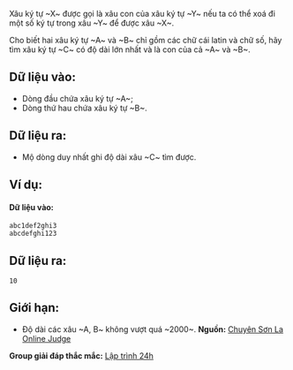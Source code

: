 Xâu ký tự ~X~ được gọi là xâu con của xâu ký tự ~Y~ nếu ta có thể xoá đi một số ký tự trong xâu ~Y~ để được xâu ~X~.

Cho biết hai xâu ký tự ~A~ và ~B~ chỉ gồm các chữ cái latin và chữ số, hãy tìm xâu ký tự ~C~ có độ dài lớn nhất và là con của cả ~A~ và ~B~.

## Dữ liệu vào:
- Dòng đầu chứa xâu ký tự ~A~;
- Dòng thứ hau chứa xâu ký tự ~B~.

## Dữ liệu ra:
- Mộ dòng duy nhất ghi độ dài xâu ~C~ tìm được.

## Ví dụ:
#### Dữ liệu vào:
```
abc1def2ghi3
abcdefghi123
```

## Dữ liệu ra:
```
10
```

## Giới hạn:
- Độ dài các xâu ~A, B~ không vượt quá ~2000~.
**Nguồn:** [Chuyên Sơn La Online Judge](http://csloj.ddns.net/)

**Group giải đáp thắc mắc:** [Lập trình 24h](https://www.facebook.com/groups/1386904321519984)